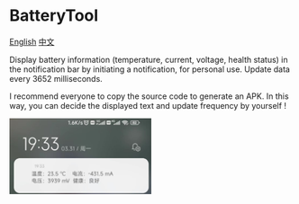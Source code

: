 # BatteryTool
[English](https://github.com/pluviophile8/BatteryTool/edit/master/README.md) [中文](https://github.com/pluviophile8/BatteryTool/edit/master/README_CN.md)

Display battery information (temperature, current, voltage, health status) in the notification bar by initiating a notification, for personal use. Update data every 3652 milliseconds.

I recommend everyone to copy the source code to generate an APK. In this way, you can decide the displayed text and update frequency by yourself !

<img src="https://github.com/pluviophile8/BatteryTool/blob/master/run_screenshot.jpg" width="50%" />
